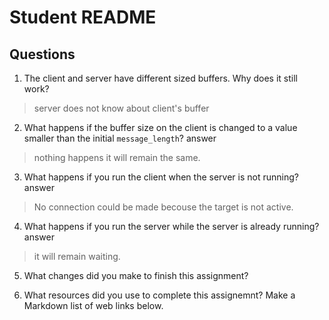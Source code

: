 # Student README

## Questions

1. The client and server have different sized buffers.  Why does it still work?
>  server does not know about client's buffer
2. What happens if the buffer size on the client is changed to a value smaller than the initial `message_length`?
answer
> nothing happens it will remain the same.

3. What happens if you run the client when the server is not running? 
answer 
> No connection could be made becouse the target is not active.

4. What happens if you run the server while the server is already running?
answer 
> it will remain waiting.

5. What changes did you make to finish this assignment?

6. What resources did you use to complete this assignemnt?  Make a Markdown list of web links below.